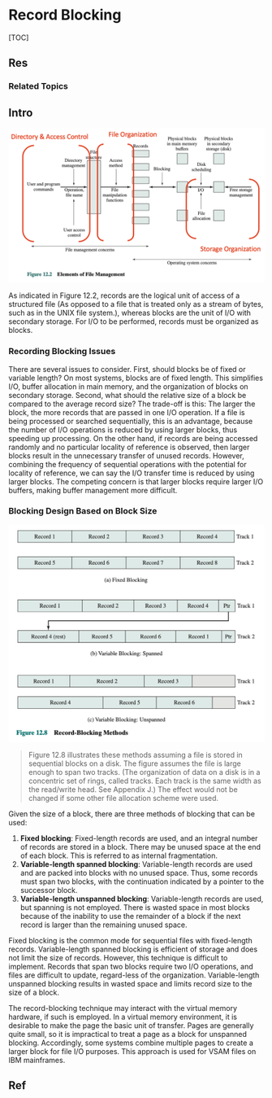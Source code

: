 # Record Blocking

[TOC]



## Res
### Related Topics



## Intro
![](../../../../../../../../Assets/Pics/Screenshot%202023-06-08%20at%209.46.00%20AM.png)

As indicated in Figure 12.2, records are the logical unit of access of a structured file (As opposed to a file that is treated only as a stream of bytes, such as in the UNIX file system.), whereas blocks are the unit of I/O with secondary storage. For I/O to be performed, records must be organized as blocks.


### Recording Blocking Issues 
There are several issues to consider. First, should blocks be of fixed or variable length? On most systems, blocks are of fixed length. This simplifies I/O, buffer allocation in main memory, and the organization of blocks on secondary storage. Second, what should the relative size of a block be compared to the average record size? The trade-off is this: The larger the block, the more records that are passed in one I/O operation. If a file is being processed or searched sequentially, this is an advantage, because the number of I/O operations is reduced by using larger blocks, thus speeding up processing. On the other hand, if records are being accessed randomly and no particular locality of reference is observed, then larger blocks result in the unnecessary transfer of unused records. However, combining the frequency of sequential operations with the potential for locality of reference, we can say the I/O transfer time is reduced by using larger blocks. The competing concern is that larger blocks require larger I/O buffers, making buffer management more difficult.


### Blocking Design Based on Block Size

![](../../../../../../../../Assets/Pics/Screenshot%202023-06-19%20at%202.04.27%20PM.png)

> Figure 12.8 illustrates these methods assuming a file is stored in sequential blocks on a disk. The figure assumes the file is large enough to span two tracks. (The organization of data on a disk is in a concentric set of rings, called tracks. Each track is the same width as the read/write head. See Appendix J.) The effect would not be changed if some other file allocation scheme were used.

Given the size of a block, there are three methods of blocking that can be used:
1. **Fixed blocking**: Fixed-length records are used, and an integral number of records are stored in a block. There may be unused space at the end of each block. This is referred to as internal fragmentation.
2. **Variable-length spanned blocking**: Variable-length records are used and are packed into blocks with no unused space. Thus, some records must span two blocks, with the continuation indicated by a pointer to the successor block.
3. **Variable-length unspanned blocking**: Variable-length records are used, but spanning is not employed. There is wasted space in most blocks because of the inability to use the remainder of a block if the next record is larger than the remaining unused space.

Fixed blocking is the common mode for sequential files with fixed-length records. Variable-length spanned blocking is efficient of storage and does not limit the size of records. However, this technique is difficult to implement. Records that span two blocks require two I/O operations, and files are difficult to update, regard-less of the organization. Variable-length unspanned blocking results in wasted space and limits record size to the size of a block.

The record-blocking technique may interact with the virtual memory hardware, if such is employed. In a virtual memory environment, it is desirable to make the page the basic unit of transfer. Pages are generally quite small, so it is impractical to treat a page as a block for unspanned blocking. Accordingly, some systems combine multiple pages to create a larger block for file I/O purposes. This approach is used for VSAM files on IBM mainframes.



## Ref

